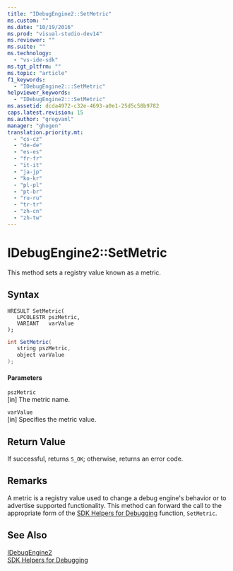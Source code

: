 ```yaml
---
title: "IDebugEngine2::SetMetric"
ms.custom: ""
ms.date: "10/19/2016"
ms.prod: "visual-studio-dev14"
ms.reviewer: ""
ms.suite: ""
ms.technology: 
  - "vs-ide-sdk"
ms.tgt_pltfrm: ""
ms.topic: "article"
f1_keywords: 
  - "IDebugEngine2:::SetMetric"
helpviewer_keywords: 
  - "IDebugEngine2:::SetMetric"
ms.assetid: dcda4972-c32e-4693-a0e1-25d5c58b9782
caps.latest.revision: 15
ms.author: "gregvanl"
manager: "ghogen"
translation.priority.mt: 
  - "cs-cz"
  - "de-de"
  - "es-es"
  - "fr-fr"
  - "it-it"
  - "ja-jp"
  - "ko-kr"
  - "pl-pl"
  - "pt-br"
  - "ru-ru"
  - "tr-tr"
  - "zh-cn"
  - "zh-tw"
---
```

# IDebugEngine2::SetMetric
This method sets a registry value known as a metric.  
  
## Syntax  
  
```cpp#  
HRESULT SetMetric(  
   LPCOLESTR pszMetric,  
   VARIANT   varValue  
);  
```  
  
```c#  
int SetMetric(  
   string pszMetric,  
   object varValue  
);  
```  
  
#### Parameters  
 `pszMetric`  
 [in] The metric name.  
  
 `varValue`  
 [in] Specifies the metric value.  
  
## Return Value  
 If successful, returns `S_OK`; otherwise, returns an error code.  
  
## Remarks  
 A metric is a registry value used to change a debug engine's behavior or to advertise supported functionality. This method can forward the call to the appropriate form of the [SDK Helpers for Debugging](../../../extensibility/debugger/reference/sdk-helpers-for-debugging.md) function, `SetMetric`.  
  
## See Also  
 [IDebugEngine2](../../../extensibility/debugger/reference/idebugengine2.md)   
 [SDK Helpers for Debugging](../../../extensibility/debugger/reference/sdk-helpers-for-debugging.md)